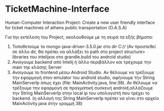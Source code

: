 # TicketMachine-Interface
Human-Computer Interaction Project: Create a new user friendly interface for ticket machines of athens public transportation (O.A.S.A)

Για tην εκτέλεση του Project, ακολουθούμε με τη σειρά τα εξής βήματα:
1.	Τοποθετούμε το mongo-java-driver-3.5.0.jar στο dir C:// (Αν προστεθεί σε άλλο dir, θα πρέπει να αλλάξει το path στo project structure> libraries του intelijκαι στο grandle.build του android studio)
2.	Ανοίγουμε backend από Intelij ή άλλο περιβάλλον και τρέχουμε την main τηε κλάσης Server
3.	Ανοίγουμε το frontend μέσω Android Studio. Αν θέλουμε να τρέξουμε την εφαρμογή στον emulator του android studio, αφήνουμε την String MainServerIp όπως έχει (file: MainActivity.java, line:38). Αν θέλουμε να τρέξουμε την εφαρμογή σε πραγματική συσκευή android,αλλάζουμε την String MainServerIp στην local ip του υπολογιστή που τρέχει το backend. (η αλλαγή της String MainServerIp πρέπει να γίνει στο αρχείο MainActivity.java στην γραμμή 38)
